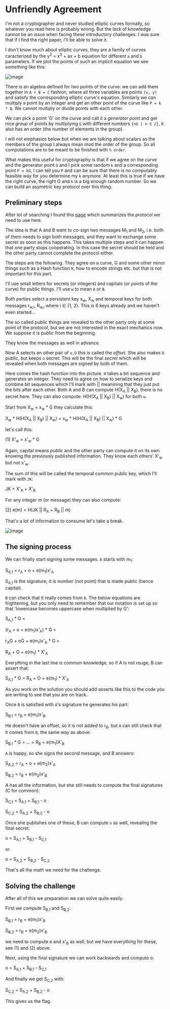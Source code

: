 # Unfriendly Agreement

I'm not a cryptographer and never studied elliptic curves formally, so whatever you read here is probably wrong. But the lack of knowledge cannot be an issue when facing these introductory challenges. I was sure that if I find the right paper, I'll be able to solve it.

I don't know much about elliptic curves, they are a family of curves caracterized by the y<sup>2</sup> = x<sup>3</sup> + ax + b equation for different `a` and `b` parameters. If we plot the points of such an implicit equation we see something like this:

![image](https://user-images.githubusercontent.com/6275775/232182729-cda263e6-6e9d-44e6-b66b-0e51c1869605.png)

There is an algebra defined for two points of the curve: we can add them together in `A + B = C` fashion, where all three variables are points `(x, y)` and satisfy the corresponding elliptic curve's equation. Similarly we can multiply a point by an integer and get an other point of the curve like `P = k * Q`. We cannot multiply or divide points with each other.

We can pick a point 'G' on the curve and call it a *generator point* and get nice *group* of points by multiplying `G` with different numbers `{nG | n ∈ ℤ}`, it also has an order (the number of elements in the group).

I will not emphasize below but when we are talking about scalars as the members of the group I always mean mod the order of the group. So all computations are to be meant to be finished with `% order`.

What makes this useful for cryptography is that if we agree on the curve and the generator point `G` and I pick some random `k` and a corresponding point `P = kG`, I can tell you `P` and can be sure that there is no computably feasible way for you determine my `k` anymore. At least this is true if we have the right curve, the right G and `k` is a big enough random number. So we can build an asymetric key protocol over this thing.

## Preliminary steps

After lot of searching I found this [page](https://gist.github.com/AdamISZ/d8ed3df3f540d06980e3d65b4aef70bc#2-of-2-schnorr-without-adaptor-sig
) which summarizes the protocol we need to use here.

The idea is that A and B want to co-sign two messages M<sub>1</sub> and M<sub>2</sub>, i.e. both of them needs to sign both messages, and they want to exchange some secret as soon as this happens. This takes multiple steps and it can happen that one party stops cooperating. In this case the secret should be held and the other party cannot complete the protocol either.

The steps are the following. They agree on a curve, G and some other minor things such as a Hash function `H`, how to encode strings etc. but that is not important for this part.

I'll use small letters for secrets (or integers) and capitals (or points of the curve) for public things. I'll use `w` to mean `A` or `B`.

Both parties select a persistent key x<sub>w</sub>, X<sub>w</sub> and temporal keys for both messages r<sub>w,i</sub>, R<sub>w,i</sub> where i ∈ {1, 2}. This is 6 keys already and we haven't even started...

The so called public things are revealed to the other party only at some point of the protocol, but we are not interested in the exact mechanics now. We suppose it is public from the beginning.

They know the messages as well in advance.

Now A selects an other pair of `o,O` this is called the *offset*. She also makes `O` public, but keeps `o` secret. This will be the final *secret* which will be revealed when both messages are signed by both of them. 

Here comes the hash function into the picture. `H` takes a bit sequence and generates an integer. They need to agree on how to serialize keys and combine bit sequences which I'll mark with || meanining that they just put the bits after each other.
Both A and B can compute H(X<sub>A</sub> || X<sub>B</sub>), there is no secret here. They can also compute: H(H(X<sub>A</sub> || X<sub>B</sub>) || X<sub>w</sub>) for both `w`. 

Start from X<sub>w</sub> = x<sub>w</sub> * G they calculate this:

X<sub>w</sub> * H(H(X<sub>A</sub> || X<sub>B</sub>) || X<sub>w</sub>) = x<sub>w</sub> * H(H(X<sub>A</sub> || X<sub>B</sub>) || X<sub>w</sub>) * G  

let's call this:

(1) X'<sub>w</sub> = x'<sub>w</sub> * G 

Again, capital means *public* and the other party can compute it on its own knowing the previously published  information. They know each others' X'<sub>w</sub> but not x'<sub>w</sub>. 

The sum of this will be called the temporal common public key, which I'll mark with `JK`:

JK = X'<sub>A</sub> + X'<sub>B</sub> 

For any integer m (or message) they can also compute:

(2) e(m) = H(JK || R<sub>A</sub> + R<sub>B</sub> || m)

That's a lot of information to consume let's take a break.

![image](https://user-images.githubusercontent.com/6275775/232190405-3688161d-c09e-45c2-8369-6ea2ab6dcb18.png)


## The signing process 

We can finally start signing some messages. `A` starts with m<sub>1</sub>:

S<sub>A,1</sub> = r<sub>A</sub> + o + e(m<sub>1</sub>)x'<sub>A</sub>

S<sub>A,1</sub> is the signature, it is number (not point) that is made public (hence capital).

`B` can check that it really comes from `A`. The below equations are frightening, but you only need to remember that our notation is set up so that 'lowercase becomes uppercase when multiplied by G':

S<sub>A,1</sub> * G = 

(r<sub>A</sub> + o + e(m<sub>1</sub>)x'<sub>A</sub>) * G = 

r<sub>A</sub>G + oG + e(m<sub>1</sub>)x'<sub>A</sub> * G = 

R<sub>A</sub> + O + e(m<sub>1</sub>) * X'<sub>A</sub>

Everything in the last line is common knowledge, so if A is not rouge, B can assert that: 

S<sub>A,1</sub> * G = R<sub>A</sub> + O + e(m<sub>1</sub>) * X'<sub>A</sub> 

As you work on the solution you should add asserts like this to the code you are writing to see that you are on track.

Once `B` is satisfied with `A`'s signature he generates his part:

S<sub>B,1</sub> = r<sub>B</sub>  + e(m<sub>1</sub>)x'<sub>B</sub>.

He doesn't have an offset, so it is not added to r<sub>B</sub>, but `A` can still check that it comes from `B`, the same way as above:

S<sub>B,1</sub> * G =  ... = R<sub>B</sub>  + e(m<sub>1</sub>)X'<sub>B</sub>

`A` is happy, so she signs the second message, and B answers:

S<sub>A,2</sub> = r<sub>A</sub> + o + e(m<sub>2</sub>)x'<sub>A</sub>

S<sub>B,2</sub> = r<sub>B</sub> + e(m<sub>2</sub>)x'<sub>B</sub>

A has all the information, but she still needs to compute the final signatures (C for common):

S<sub>C,1</sub> = S<sub>A,1</sub> + S<sub>B,1</sub> - o

S<sub>C,2</sub> = S<sub>A,2</sub> + S<sub>B,2</sub> - o

Once she publishes one of these, B can compute `o` as well, revealing the final secret:

o = S<sub>A,1</sub> + S<sub>B,1</sub> - S<sub>C,1</sub>
 
or

o = S<sub>A,2</sub> + S<sub>B,2</sub>  - S<sub>C,2</sub>

That's all the math we need for the challenge.

## Solving the challenge

After all of this we preparation we can solve quite easily.

First we compute S<sub>B,1</sub> and S<sub>B,2</sub>:

S<sub>B,1</sub> = r<sub>B</sub>  + e(m<sub>1</sub>)x'<sub>B</sub>

S<sub>B,2</sub> = r<sub>B</sub>  + e(m<sub>2</sub>)x'<sub>B</sub>

we need to compute e and x'<sub>B</sub> as well, but we have everything for these, see (1) and (2) above.

Next, using the final signature we can work backwards and compute o:

o = S<sub>A,1</sub> + S<sub>B,1</sub> - S<sub>C,1</sub>

And finally we get S<sub>C,2</sub> with:

S<sub>C,2</sub> = S<sub>A,2</sub> + S<sub>B,2</sub> - o

This gives us the flag.

